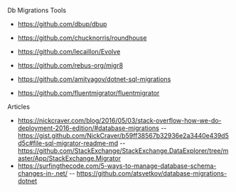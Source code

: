 Db Migrations Tools

* https://github.com/dbup/dbup
* https://github.com/chucknorris/roundhouse
* https://github.com/lecaillon/Evolve
* https://github.com/rebus-org/migr8
* https://github.com/amityagov/dotnet-sql-migrations

* https://github.com/fluentmigrator/fluentmigrator

Articles

* https://nickcraver.com/blog/2016/05/03/stack-overflow-how-we-do-deployment-2016-edition/#database-migrations
  -- https://gist.github.com/NickCraver/b59ff38567b32936e2a3440e439d5d5c#file-sql-migrator-readme-md
  -- https://github.com/StackExchange/StackExchange.DataExplorer/tree/master/App/StackExchange.Migrator
* https://surfingthecode.com/5-ways-to-manage-database-schema-changes-in-.net/
  -- https://github.com/atsvetkov/database-migrations-dotnet
